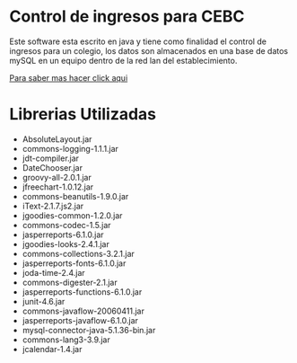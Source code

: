 # Control de ingresos para CEBC
Este software esta escrito en java y tiene como finalidad el control de ingresos para un colegio, los datos son almacenados en una base de datos mySQL en un equipo dentro de la red lan del establecimiento.

[Para saber mas hacer click aqui](https://twitter.com/d4g3r0)

# Librerias Utilizadas

- AbsoluteLayout.jar
- commons-logging-1.1.1.jar
- jdt-compiler.jar
- DateChooser.jar
- groovy-all-2.0.1.jar
- jfreechart-1.0.12.jar
- commons-beanutils-1.9.0.jar
- iText-2.1.7.js2.jar
- jgoodies-common-1.2.0.jar
- commons-codec-1.5.jar
- jasperreports-6.1.0.jar
- jgoodies-looks-2.4.1.jar
- commons-collections-3.2.1.jar
- jasperreports-fonts-6.1.0.jar
- joda-time-2.4.jar
- commons-digester-2.1.jar
- jasperreports-functions-6.1.0.jar
- junit-4.6.jar
- commons-javaflow-20060411.jar
- jasperreports-javaflow-6.1.0.jar
- mysql-connector-java-5.1.36-bin.jar
- commons-lang3-3.9.jar
- jcalendar-1.4.jar
